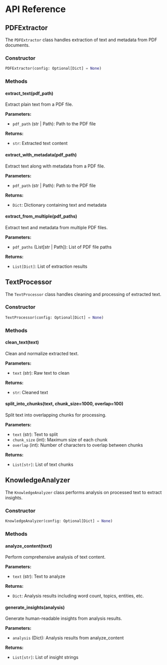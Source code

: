 # API Reference

## PDFExtractor

The `PDFExtractor` class handles extraction of text and metadata from PDF documents.

### Constructor

```python
PDFExtractor(config: Optional[Dict] = None)
```

### Methods

#### extract_text(pdf_path)
Extract plain text from a PDF file.

**Parameters:**
- `pdf_path` (str | Path): Path to the PDF file

**Returns:**
- `str`: Extracted text content

#### extract_with_metadata(pdf_path)
Extract text along with metadata from a PDF file.

**Parameters:**
- `pdf_path` (str | Path): Path to the PDF file

**Returns:**
- `Dict`: Dictionary containing text and metadata

#### extract_from_multiple(pdf_paths)
Extract text and metadata from multiple PDF files.

**Parameters:**
- `pdf_paths` (List[str | Path]): List of PDF file paths

**Returns:**
- `List[Dict]`: List of extraction results

## TextProcessor

The `TextProcessor` class handles cleaning and processing of extracted text.

### Constructor

```python
TextProcessor(config: Optional[Dict] = None)
```

### Methods

#### clean_text(text)
Clean and normalize extracted text.

**Parameters:**
- `text` (str): Raw text to clean

**Returns:**
- `str`: Cleaned text

#### split_into_chunks(text, chunk_size=1000, overlap=100)
Split text into overlapping chunks for processing.

**Parameters:**
- `text` (str): Text to split
- `chunk_size` (int): Maximum size of each chunk
- `overlap` (int): Number of characters to overlap between chunks

**Returns:**
- `List[str]`: List of text chunks

## KnowledgeAnalyzer

The `KnowledgeAnalyzer` class performs analysis on processed text to extract insights.

### Constructor

```python
KnowledgeAnalyzer(config: Optional[Dict] = None)
```

### Methods

#### analyze_content(text)
Perform comprehensive analysis of text content.

**Parameters:**
- `text` (str): Text to analyze

**Returns:**
- `Dict`: Analysis results including word count, topics, entities, etc.

#### generate_insights(analysis)
Generate human-readable insights from analysis results.

**Parameters:**
- `analysis` (Dict): Analysis results from analyze_content

**Returns:**
- `List[str]`: List of insight strings